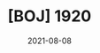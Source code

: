 ---
title:  "[BOJ] 1920"
excerpt: "수찾기"

categories:
  - BOJ_Bronze
tags:
  - [Programming, BOJ, python]

toc: true
toc_sticky: true
 
date: 2021-08-08
last_modified_at: 2021-08-08
---